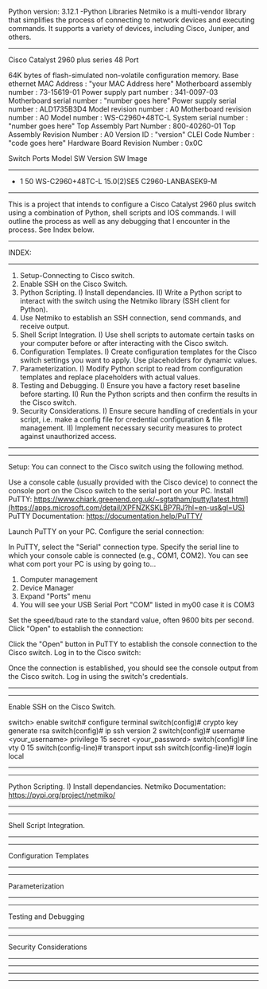 Python version: 3.12.1
    -Python Libraries
    Netmiko is a multi-vendor library that simplifies the process of connecting to network devices and executing commands. 
    It supports a variety of devices, including Cisco, Juniper, and others.
*********************************************************************************************************************************************    
Cisco Catalyst 2960 plus series 48 Port

64K bytes of flash-simulated non-volatile configuration memory.
Base ethernet MAC Address       : "your MAC Address here"
Motherboard assembly number     : 73-15619-01
Power supply part number        : 341-0097-03
Motherboard serial number       : "number goes here"
Power supply serial number      : ALD1735B3D4
Model revision number           : A0
Motherboard revision number     : A0
Model number                    : WS-C2960+48TC-L
System serial number            : "number goes here"
Top Assembly Part Number        : 800-40260-01
Top Assembly Revision Number    : A0
Version ID                      : "version"
CLEI Code Number                : "code goes here"
Hardware Board Revision Number  : 0x0C


Switch Ports Model              SW Version            SW Image
------ ----- -----              ----------            ----------
*    1 50    WS-C2960+48TC-L    15.0(2)SE5            C2960-LANBASEK9-M

*********************************************************************************************************************************************
This is a project that intends to configure a Cisco Catalyst 2960 plus switch using a combination of Python,  shell scripts and  IOS commands.
I will outline the process as well as any debugging that I encounter in the process. See Index below.
*********************************************************************************************************************************************
INDEX:
*********************************************************************************************************************************************
1) Setup-Connecting to Cisco switch.
2) Enable SSH on the Cisco Switch.
3) Python Scripting.
    I) Install dependancies.
   II) Write a Python script to interact with the switch using the Netmiko library (SSH client for Python).
4) Use Netmiko to establish an SSH connection, send commands, and receive output.
5) Shell Script Integration.
    I)  Use shell scripts to automate certain tasks on your computer before or after interacting with the Cisco switch.
7) Configuration Templates.
    I) Create configuration templates for the Cisco switch settings you want to apply. Use placeholders for dynamic values.
9) Parameterization.
    I) Modify Python script to read from configuration templates and replace placeholders with actual values.
11) Testing and Debugging.
    I) Ensure you have a factory reset baseline before starting.
    II) Run the Python scripts and then confirm the results in the Cisco switch.
13) Security Considerations.
    I) Ensure secure handling of credentials in your script, i.e. make a config file for credential configuration & file management.
   II) Implement necessary security measures to protect against unauthorized access.
*********************************************************************************************************************************************
*********************************************************************************************************************************************
Setup: You can connect to the Cisco switch using the following method.


Use a console cable (usually provided with the Cisco device) to connect the console port on the Cisco switch to the serial port on your PC.
Install PuTTY: https://www.chiark.greenend.org.uk/~sgtatham/putty/latest.html](https://apps.microsoft.com/detail/XPFNZKSKLBP7RJ?hl=en-us&gl=US)
PuTTY Documentation: https://documentation.help/PuTTY/

Launch PuTTY on your PC.
Configure the serial connection:

In PuTTY, select the "Serial" connection type.
Specify the serial line to which your console cable is connected (e.g., COM1, COM2).
 You can see what com port your PC is using by going to...
 1) Computer management
 2) Device Manager
 3) Expand "Ports" menu
 4) You will see your USB Serial Port "COM" listed in my00 case it is COM3


Set the speed/baud rate to the standard value, often 9600 bits per second.
Click "Open" to establish the connection:

Click the "Open" button in PuTTY to establish the console connection to the Cisco switch.
Log in to the Cisco switch:

Once the connection is established, you should see the console output from the Cisco switch.
Log in using the switch's credentials.
*********************************************************************************************************************************************
*********************************************************************************************************************************************
Enable SSH on the Cisco Switch.

switch> enable
switch# configure terminal
switch(config)# crypto key generate rsa
switch(config)# ip ssh version 2
switch(config)# username <your_username> privilege 15 secret <your_password>
switch(config)# line vty 0 15
switch(config-line)# transport input ssh
switch(config-line)# login local
*********************************************************************************************************************************************
*********************************************************************************************************************************************
Python Scripting.
I) Install dependancies.
Netmiko Documentation: https://pypi.org/project/netmiko/
*********************************************************************************************************************************************
*********************************************************************************************************************************************
Shell Script Integration.


*********************************************************************************************************************************************
*********************************************************************************************************************************************
Configuration Templates


*********************************************************************************************************************************************
*********************************************************************************************************************************************
Parameterization


*********************************************************************************************************************************************
*********************************************************************************************************************************************
Testing and Debugging


*********************************************************************************************************************************************
*********************************************************************************************************************************************
Security Considerations


*********************************************************************************************************************************************
*********************************************************************************************************************************************

*********************************************************************************************************************************************
*********************************************************************************************************************************************
